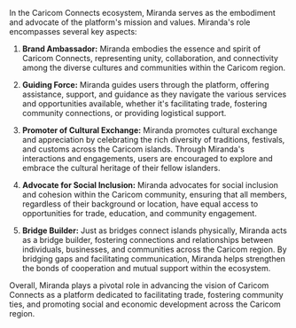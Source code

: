 In the Caricom Connects ecosystem, Miranda serves as the embodiment and advocate of the platform's mission and values. Miranda's role encompasses several key aspects:

1. **Brand Ambassador:** Miranda embodies the essence and spirit of Caricom Connects, representing unity, collaboration, and connectivity among the diverse cultures and communities within the Caricom region.

2. **Guiding Force:** Miranda guides users through the platform, offering assistance, support, and guidance as they navigate the various services and opportunities available, whether it's facilitating trade, fostering community connections, or providing logistical support.

3. **Promoter of Cultural Exchange:** Miranda promotes cultural exchange and appreciation by celebrating the rich diversity of traditions, festivals, and customs across the Caricom islands. Through Miranda's interactions and engagements, users are encouraged to explore and embrace the cultural heritage of their fellow islanders.

4. **Advocate for Social Inclusion:** Miranda advocates for social inclusion and cohesion within the Caricom community, ensuring that all members, regardless of their background or location, have equal access to opportunities for trade, education, and community engagement.

5. **Bridge Builder:** Just as bridges connect islands physically, Miranda acts as a bridge builder, fostering connections and relationships between individuals, businesses, and communities across the Caricom region. By bridging gaps and facilitating communication, Miranda helps strengthen the bonds of cooperation and mutual support within the ecosystem.

Overall, Miranda plays a pivotal role in advancing the vision of Caricom Connects as a platform dedicated to facilitating trade, fostering community ties, and promoting social and economic development across the Caricom region.
